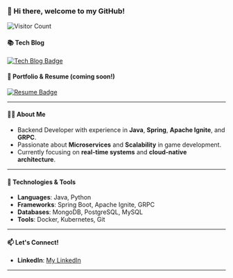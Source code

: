 ### 👋 Hi there, welcome to my GitHub!

![Visitor Count](https://profile-counter.glitch.me/ljh468/count.svg)

#### 📚 Tech Blog

[![Tech Blog Badge](http://img.shields.io/badge/-Tech%20blog-black?style=flat-square&logo=github&logoColor=white&link=https://tistory.com/)](https://jh2021.tistory.com/)

#### 🔗 Portfolio & Resume (coming soon!)

[![Resume Badge](http://img.shields.io/badge/-Portfolio-00C4CC?style=flat-square&logo=Canva&logoColor=white&link=https://www.canva.com/design/DAFpX33JE_M/d3Php6jrthv5uABDeNKOzg/view?utm_content=DAFpX33JE_M&utm_campaign=designshare&utm_medium=link&utm_source=publishsharelink/)](https://www.canva.com/design/DAGiCTyc4K4/Xm-KTqtQT_Yxxq6w3fAyeg/edit?utm_content=DAGiCTyc4K4&utm_campaign=designshare&utm_medium=link2&utm_source=sharebutton/)

---

#### 👨‍💻 About Me
- Backend Developer with experience in **Java**, **Spring**, **Apache Ignite**, and **GRPC**.
- Passionate about **Microservices** and **Scalability** in game development.
- Currently focusing on **real-time systems** and **cloud-native architecture**.

---

#### 🔧 Technologies & Tools
- **Languages**: Java, Python
- **Frameworks**: Spring Boot, Apache Ignite, GRPC
- **Databases**: MongoDB, PostgreSQL, MySQL
- **Tools**: Docker, Kubernetes, Git

---

#### 📫 Let's Connect!
- **LinkedIn**: [My LinkedIn](https://www.linkedin.com/in/jaehoon-4a529121b/)

---
